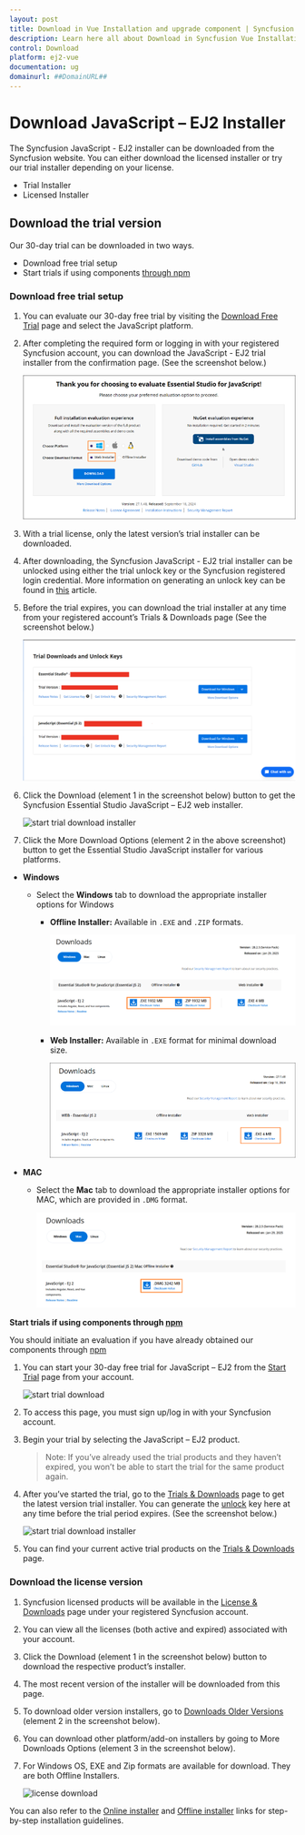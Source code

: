 ```yaml
---
layout: post
title: Download in Vue Installation and upgrade component | Syncfusion
description: Learn here all about Download in Syncfusion Vue Installation and upgrade component of Syncfusion Essential JS 2 and more.
control: Download 
platform: ej2-vue
documentation: ug
domainurl: ##DomainURL##
---
```


# Download JavaScript – EJ2 Installer

The Syncfusion JavaScript - EJ2 installer can be downloaded from the Syncfusion website. You can either download the licensed installer or try our trial installer depending on your license.

* Trial Installer
* Licensed Installer

## Download the trial version

Our 30-day trial can be downloaded in two ways.

* Download free trial setup
* Start trials if using components [through npm](https://www.npmjs.com/search?q=%40syncfusion%2Fej2-vue)

### Download free trial setup

1. You can evaluate our 30-day free trial by visiting the [Download Free Trial](https://www.syncfusion.com/downloads) page and select the JavaScript platform.

2. After completing the required form or logging in with your registered Syncfusion account, you can download the JavaScript - EJ2 trial installer from the confirmation page. (See the screenshot below.)

    ![ej2 trial confirmation](images/trial-confirmation.png)

3. With a trial license, only the latest version’s trial installer can be downloaded.

4. After downloading, the Syncfusion JavaScript - EJ2 trial installer can be unlocked using either the trial unlock key or the Syncfusion registered login credential. More information on generating an unlock key can be found in [this](https://www.syncfusion.com/kb/8069/how-to-generate-unlock-key-for-essentials-studio-products?) article.

5. Before the trial expires, you can download the trial installer at any time from your registered account’s Trials & Downloads page (See the screenshot below.)

    ![trail installer dashboard](images/dashboard.png)

6. Click the Download (element 1 in the screenshot below) button to get the Syncfusion Essential Studio JavaScript – EJ2 web installer.

    ![start trial download installer](images/start-trial-download-installer.png)

7. Click the More Download Options (element 2 in the above screenshot) button to get the Essential Studio JavaScript installer for various platforms.

- **Windows**

   - Select the **Windows** tab to download the appropriate installer options for Windows 

        - **Offline Installer:** Available in `.EXE` and `.ZIP` formats.

            ![start trial download offline installer](images/offline-installer.png)

        - **Web Installer:** Available in `.EXE` format for minimal download size.

            ![start trial download web installer](images/start-trial-download-offline-installer.png)

- **MAC** 

   * Select the **Mac** tab to download the appropriate installer options for MAC, which are provided in `.DMG` format.

     ![start trial download MAC installer](images/mac-installer.png)

**Start trials if using components through [npm](https://www.npmjs.com/search?q=%40syncfusion%2Fej2-vue)**

You should initiate an evaluation if you have already obtained our components through [npm](https://www.npmjs.com/search?q=%40syncfusion%2Fej2-vue)

1. You can start your 30-day free trial for JavaScript – EJ2 from the [Start Trial](https://www.syncfusion.com/account/manage-trials/start-trials) page from your account.

    ![start trial download](images/start-trial-download.png)

2. To access this page, you must sign up/log in with your Syncfusion account.

3. Begin your trial by selecting the JavaScript – EJ2 product.

    >Note: If you’ve already used the trial products and they haven’t expired, you won’t be able to start the trial for the same product again.

4. After you’ve started the trial, go to the [Trials & Downloads](https://www.syncfusion.com/account/manage-trials/start-trials) page to get the latest version trial installer. You can generate the [unlock](https://www.syncfusion.com/kb/8069/how-to-generate-unlock-key-for-essentials-studio-products) key here at any time before the trial period expires. (See the screenshot below.)

    ![start trial download installer](images/start-trial-download-installer.png)

5. You can find your current active trial products on the [Trials & Downloads](https://www.syncfusion.com/account/manage-trials/start-trials) page.

### Download the license version

1. Syncfusion licensed products will be available in the [License & Downloads](https://www.syncfusion.com/account/downloads) page under your registered Syncfusion account.

2. You can view all the licenses (both active and expired) associated with your account.

3. Click the Download (element 1 in the screenshot below) button to download the respective product’s installer.

4. The most recent version of the installer will be downloaded from this page.

5. To download older version installers, go to [Downloads Older Versions](https://www.syncfusion.com/account/downloads/studio) (element 2 in the screenshot below).

6. You can download other platform/add-on installers by going to More Downloads Options (element 3 in the screenshot below).

7. For Windows OS, EXE and Zip formats are available for download. They are both Offline Installers.

    ![license download](images/license-download.png)

You can also refer to the [Online installer](https://ej2.syncfusion.com/vue/documentation/installation-and-upgrade/installation-using-web-installer/) and [Offline installer](https://ej2.syncfusion.com/vue/documentation/installation-and-upgrade/installation-using-offline-installer/) links for step-by-step installation guidelines.